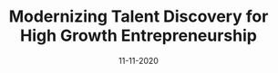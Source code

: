 ---
layout: project
date: 11-11-2020
title: Modernizing Talent Discovery for High Growth Entrepreneurship
department: U.S. Economic Development Administration
permalink: /projects/link-to-project/
description: Create digital tools or open sourced data to transform talent discovery, matching, and retention in mid-size cities across the country, to help them achieve innovation and regional economic growth.
champions: 
  - text: Dennis Alvord
    title: EDA Deputy Assistant Secretary for Regional Affairs
advisors:
  - text: Emily Miller
  - text: Craig Buerstatte
teams:
  - text: Emsi
    href: http://www.proximatetech.com/consulting.html
  - text: Burning Glass Technologies
  - text: Redfin
advocates:
  - text: FlexJobs
    href: https://globethree.com/
  - text: Greater MSP
  - text: Harvard Business School
  - text: National League of Cities
  - text: Startup Champions Network
---